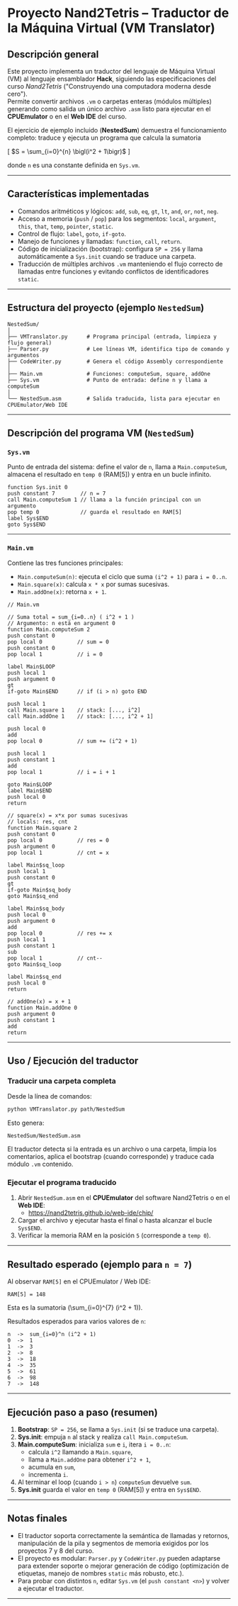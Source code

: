 # Proyecto Nand2Tetris – Traductor de la Máquina Virtual (VM Translator)

## Descripción general
Este proyecto implementa un traductor del lenguaje de Máquina Virtual (VM) al lenguaje ensamblador **Hack**, siguiendo las especificaciones del curso *Nand2Tetris* ("Construyendo una computadora moderna desde cero").  
Permite convertir archivos `.vm` o carpetas enteras (módulos múltiples) generando como salida un único archivo `.asm` listo para ejecutar en el **CPUEmulator** o en el **Web IDE** del curso.

El ejercicio de ejemplo incluido (**NestedSum**) demuestra el funcionamiento completo: traduce y ejecuta un programa que calcula la sumatoria

\[
$S = \sum_{i=0}^{n} \bigl(i^2 + 1\bigr)$
\]

donde `n` es una constante definida en `Sys.vm`.

---

## Características implementadas
- Comandos aritméticos y lógicos: `add`, `sub`, `eq`, `gt`, `lt`, `and`, `or`, `not`, `neg`.  
- Acceso a memoria (`push` / `pop`) para los segmentos: `local`, `argument`, `this`, `that`, `temp`, `pointer`, `static`.  
- Control de flujo: `label`, `goto`, `if-goto`.  
- Manejo de funciones y llamadas: `function`, `call`, `return`.  
- Código de inicialización (bootstrap): configura `SP = 256` y llama automáticamente a `Sys.init` cuando se traduce una carpeta.  
- Traducción de múltiples archivos `.vm` manteniendo el flujo correcto de llamadas entre funciones y evitando conflictos de identificadores `static`.

---

## Estructura del proyecto (ejemplo `NestedSum`)
```
NestedSum/
│
├── VMTranslator.py      # Programa principal (entrada, limpieza y flujo general)
├── Parser.py            # Lee líneas VM, identifica tipo de comando y argumentos
├── CodeWriter.py        # Genera el código Assembly correspondiente
│
├── Main.vm              # Funciones: computeSum, square, addOne
├── Sys.vm               # Punto de entrada: define n y llama a computeSum
│
└── NestedSum.asm        # Salida traducida, lista para ejecutar en CPUEmulator/Web IDE
```

---

## Descripción del programa VM (`NestedSum`)

### `Sys.vm`
Punto de entrada del sistema: define el valor de `n`, llama a `Main.computeSum`, almacena el resultado en `temp 0` (RAM[5]) y entra en un bucle infinito.

```vm
function Sys.init 0
push constant 7        // n = 7
call Main.computeSum 1 // llama a la función principal con un argumento
pop temp 0             // guarda el resultado en RAM[5]
label Sys$END
goto Sys$END
```

---

### `Main.vm`
Contiene las tres funciones principales:

- `Main.computeSum(n)`: ejecuta el ciclo que suma `(i^2 + 1)` para `i = 0..n`.
- `Main.square(x)`: calcula `x * x` por sumas sucesivas.
- `Main.addOne(x)`: retorna `x + 1`.

```vm
// Main.vm

// Suma total = sum_{i=0..n} ( i^2 + 1 )
// Argumento: n está en argument 0
function Main.computeSum 2
push constant 0
pop local 0           // sum = 0
push constant 0
pop local 1           // i = 0

label Main$LOOP
push local 1
push argument 0
gt
if-goto Main$END      // if (i > n) goto END

push local 1
call Main.square 1    // stack: [..., i^2]
call Main.addOne 1    // stack: [..., i^2 + 1]

push local 0
add
pop local 0           // sum += (i^2 + 1)

push local 1
push constant 1
add
pop local 1           // i = i + 1

goto Main$LOOP
label Main$END
push local 0
return

// square(x) = x*x por sumas sucesivas
// locals: res, cnt
function Main.square 2
push constant 0
pop local 0           // res = 0
push argument 0
pop local 1           // cnt = x

label Main$sq_loop
push local 1
push constant 0
gt
if-goto Main$sq_body
goto Main$sq_end

label Main$sq_body
push local 0
push argument 0
add
pop local 0           // res += x
push local 1
push constant 1
sub
pop local 1           // cnt--
goto Main$sq_loop

label Main$sq_end
push local 0
return

// addOne(x) = x + 1
function Main.addOne 0
push argument 0
push constant 1
add
return
```

---

## Uso / Ejecución del traductor

### Traducir una carpeta completa
Desde la línea de comandos:
```bash
python VMTranslator.py path/NestedSum
```
Esto genera:
```
NestedSum/NestedSum.asm
```

El traductor detecta si la entrada es un archivo o una carpeta, limpia los comentarios, aplica el bootstrap (cuando corresponde) y traduce cada módulo `.vm` contenido.

### Ejecutar el programa traducido
1. Abrir `NestedSum.asm` en el **CPUEmulator** del software Nand2Tetris o en el **Web IDE**:
   - https://nand2tetris.github.io/web-ide/chip/
2. Cargar el archivo y ejecutar hasta el final o hasta alcanzar el bucle `Sys$END`.
3. Verificar la memoria RAM en la posición `5` (corresponde a `temp 0`).

---

## Resultado esperado (ejemplo para `n = 7`)
Al observar `RAM[5]` en el CPUEmulator / Web IDE:

```
RAM[5] = 148
```

Esta es la sumatoria \(\sum_{i=0}^{7} (i^2 + 1)\).

Resultados esperados para varios valores de `n`:

```
n  ->  sum_{i=0}^n (i^2 + 1)
0  ->  1
1  ->  3
2  ->  8
3  ->  18
4  ->  35
5  ->  61
6  ->  98
7  ->  148
```

---

## Ejecución paso a paso (resumen)
1. **Bootstrap**: `SP = 256`, se llama a `Sys.init` (si se traduce una carpeta).  
2. **Sys.init**: empuja `n` al stack y realiza `call Main.computeSum`.  
3. **Main.computeSum**: inicializa `sum` e `i`, itera `i = 0..n`:
   - calcula `i^2` llamando a `Main.square`,
   - llama a `Main.addOne` para obtener `i^2 + 1`,
   - acumula en `sum`,
   - incrementa `i`.
4. Al terminar el loop (cuando `i > n`) `computeSum` devuelve `sum`.
5. **Sys.init** guarda el valor en `temp 0` (RAM[5]) y entra en `Sys$END`.

---

## Notas finales
- El traductor soporta correctamente la semántica de llamadas y retornos, manipulación de la pila y segmentos de memoria exigidos por los proyectos 7 y 8 del curso.  
- El proyecto es modular: `Parser.py` y `CodeWriter.py` pueden adaptarse para extender soporte o mejorar generación de código (optimización de etiquetas, manejo de nombres `static` más robusto, etc.).  
- Para probar con distintos `n`, editar `Sys.vm` (el `push constant <n>`) y volver a ejecutar el traductor.

---

